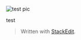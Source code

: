 ![test pic](https://drive.google.com/open?id=0BwCNduPEZAMnNVZfUTJmTWpCNEE)

test
> Written with [StackEdit](https://stackedit.io/).